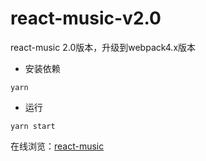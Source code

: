 # react-music-v2.0
react-music 2.0版本，升级到webpack4.x版本

* 安装依赖
```
yarn
```
* 运行
```
yarn start
```

在线浏览：[react-music](http://129.204.194.194/react-music/#/)